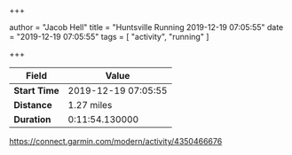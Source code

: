 +++

author = "Jacob Hell"
title = "Huntsville Running 2019-12-19 07:05:55"
date = "2019-12-19 07:05:55"
tags = [
    "activity", "running"
]

+++

<!--more-->

|Field  |Value  |
|--- | --- |
|**Start Time**|2019-12-19 07:05:55|
|**Distance**|1.27 miles|
|**Duration**|0:11:54.130000|

https://connect.garmin.com/modern/activity/4350466676
